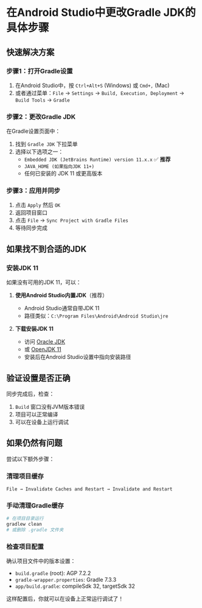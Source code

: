 # 在Android Studio中更改Gradle JDK的具体步骤

## 快速解决方案

### 步骤1：打开Gradle设置
1. 在Android Studio中，按 `Ctrl+Alt+S` (Windows) 或 `Cmd+,` (Mac)
2. 或者通过菜单：`File` → `Settings` → `Build, Execution, Deployment` → `Build Tools` → `Gradle`

### 步骤2：更改Gradle JDK
在Gradle设置页面中：
1. 找到 `Gradle JDK` 下拉菜单
2. 选择以下选项之一：
   - `Embedded JDK (JetBrains Runtime) version 11.x.x` ✅ **推荐**
   - `JAVA_HOME (如果指向JDK 11+)`
   - 任何已安装的 JDK 11 或更高版本

### 步骤3：应用并同步
1. 点击 `Apply` 然后 `OK`
2. 返回项目窗口
3. 点击 `File` → `Sync Project with Gradle Files`
4. 等待同步完成

## 如果找不到合适的JDK

### 安装JDK 11
如果没有可用的JDK 11，可以：

1. **使用Android Studio内置JDK**（推荐）
   - Android Studio通常自带JDK 11
   - 路径类似：`C:\Program Files\Android\Android Studio\jre`

2. **下载安装JDK 11**
   - 访问 [Oracle JDK](https://www.oracle.com/java/technologies/javase/jdk11-archive-downloads.html)
   - 或 [OpenJDK 11](https://adoptium.net/zh-CN/)
   - 安装后在Android Studio设置中指向安装路径

## 验证设置是否正确

同步完成后，检查：
1. `Build` 窗口没有JVM版本错误
2. 项目可以正常编译
3. 可以在设备上运行调试

## 如果仍然有问题

尝试以下额外步骤：

### 清理项目缓存
```
File → Invalidate Caches and Restart → Invalidate and Restart
```

### 手动清理Gradle缓存
```bash
# 在项目目录运行
gradlew clean
# 或删除 .gradle 文件夹
```

### 检查项目配置
确认项目文件中的版本设置：
- `build.gradle` (root): AGP 7.2.2
- `gradle-wrapper.properties`: Gradle 7.3.3
- `app/build.gradle`: compileSdk 32, targetSdk 32

这样配置后，你就可以在设备上正常运行调试了！